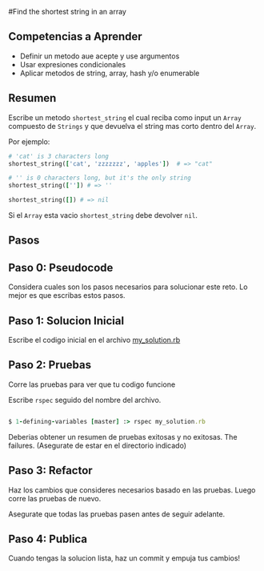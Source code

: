 #Find the shortest string in an array

## Competencias a Aprender
- Definir un metodo aue acepte y use argumentos
- Usar expresiones condicionales
- Aplicar metodos de string, array, hash y/o enumerable

## Resumen
Escribe un metodo `shortest_string` el cual reciba como input un `Array` compuesto de `Strings` y que devuelva el string mas corto dentro del `Array`.

Por ejemplo:

```ruby
# 'cat' is 3 characters long
shortest_string(['cat', 'zzzzzzz', 'apples'])  # => "cat"

# '' is 0 characters long, but it's the only string
shortest_string(['']) # => ''

shortest_string([]) # => nil
```
Si el `Array` esta vacio `shortest_string` debe devolver `nil`.

## Pasos

## Paso 0: Pseudocode
Considera cuales son los pasos necesarios para solucionar este reto. Lo mejor es que escribas estos pasos.

## Paso 1: Solucion Inicial
Escribe el codigo inicial en el archivo [my_solution.rb](my_solution.rb)

## Paso 2: Pruebas
Corre las pruebas para ver que tu codigo funcione

Escribe `rspec` seguido del nombre del archivo.

```ruby

$ 1-defining-variables [master] :> rspec my_solution.rb

```

Deberias obtener un resumen de pruebas exitosas y no exitosas. The failures. (Asegurate de estar en el directorio indicado)

## Paso 3: Refactor
Haz los cambios que consideres necesarios basado en las pruebas. Luego corre las pruebas de nuevo.

Asegurate que todas las pruebas pasen antes de seguir adelante.

## Paso 4: Publica
Cuando tengas la solucion lista, haz un commit y empuja tus cambios!
